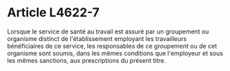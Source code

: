 # Article L4622-7

Lorsque le service de santé au travail est assuré par un groupement ou organisme distinct de l'établissement employant les travailleurs bénéficiaires de ce service, les responsables de ce groupement ou de cet organisme sont soumis, dans les mêmes conditions que l'employeur et sous les mêmes sanctions, aux prescriptions du présent titre.
